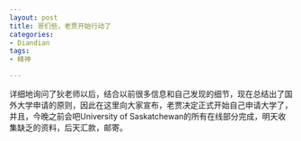 ```yaml
---
layout: post
title: 哥们些，老贾开始行动了
categories:
- Diandian
tags:
- 精神

---
```

详细地询问了狄老师以后，结合以前很多信息和自己发现的细节，现在总结出了国外大学申请的原则，因此在这里向大家宣布，老贾决定正式开始自己申请大学了，并且，今晚之前会吧University of Saskatchewan的所有在线部分完成，明天收集缺乏的资料，后天汇款，邮寄。